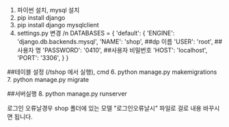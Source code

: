 1. 파이썬 설치, mysql 설치
2. pip install django
3. pip install django mysqlclient
4. settings.py 변경
/n
DATABASES = {
    'default': {
        'ENGINE': 'django.db.backends.mysql',
        'NAME': 'shop',                        ##dp 이름
        'USER': 'root',                        ##사용자 명
        'PASSWORD': '0410',                    ##사용자 비밀번호
        'HOST': 'localhost',
        'PORT': '3306',
    }
}



##테이블 설정 (/tshop 에서 실행), cmd
6. python manage.py makemigrations
7. python manage.py migrate

##서버실행
8. python manage.py runserver


로그인 오류날경우  shop 폴더에 있는 모델  "로그인오류날시" 파일로 걸로 내용 바꾸시면 됩니다.